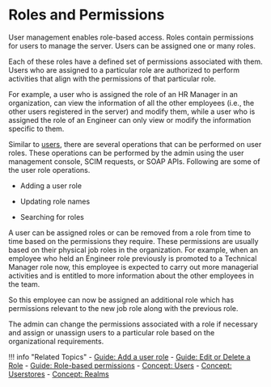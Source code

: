 # Roles and Permissions

User management enables role-based access. Roles contain permissions for users to manage the server. Users can be assigned one or many roles. 

Each of these roles have a defined set of permissions associated with them. Users who are assigned to a particular role are authorized to perform activities that align with the permissions of that particular role. 

For example, a user who is assigned the role of an HR Manager in an organization, can view the information of all the other employees (i.e., the other users registered in the server) and modify them, while a user who is assigned the role of an Engineer can only view or modify the information specific to them. 

Similar to [users](../users), there are several operations that can be performed on user roles. These operations can be performed by the admin using the user management console, SCIM requests, or SOAP APIs. Following are some of the user role operations. 

- Adding a user role

- Updating role names

- Searching for roles 

A user can be assigned roles or can be removed from a role from time to time based on the permissions they require. These permissions are usually based on their physical job roles in the organization. For example, when an employee who held an Engineer role previously is promoted to a Technical Manager role now, this employee is expected to carry out more managerial activities and is entitled to more information about the other employees in the team. 

So this employee can now be assigned an additional role which has permissions relevant to the new job role along with the previous role. 

The admin can change the permissions associated with a role if necessary and assign or unassign users to a particular role based on the organizational requirements. 


!!! info "Related Topics" 
    - [Guide: Add a user role](../../../guides/identity-lifecycles/add-user-roles)
    - [Guide: Edit or Delete a Role](../../../guides/identity-lifecycles/edit-delete-roles)
    - [Guide: Role-based permissions](../../../guides/identity-lifecycles/role-based-permissions)
    - [Concept: Users](../users)
    - [Concept: Userstores](../userstores)
    - [Concept: Realms](../realm)


